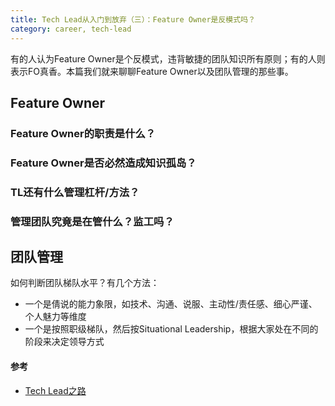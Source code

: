 ```yaml
---
title: Tech Lead从入门到放弃（三）：Feature Owner是反模式吗？
category: career, tech-lead
---
```


有的人认为Feature Owner是个反模式，违背敏捷的团队知识所有原则；有的人则表示FO真香。本篇我们就来聊聊Feature Owner以及团队管理的那些事。

## Feature Owner

### Feature Owner的职责是什么？

### Feature Owner是否必然造成知识孤岛？

### TL还有什么管理杠杆/方法？

### 管理团队究竟是在管什么？监工吗？

## 团队管理

如何判断团队梯队水平？有几个方法：
* 一个是倩说的能力象限，如技术、沟通、说服、主动性/责任感、细心严谨、个人魅力等维度
* 一个是按照职级梯队，然后按Situational Leadership，根据大家处在不同的阶段来决定领导方式

#### 参考

* [Tech Lead之路](https://insights.thoughtworks.cn/tech-lead/)
